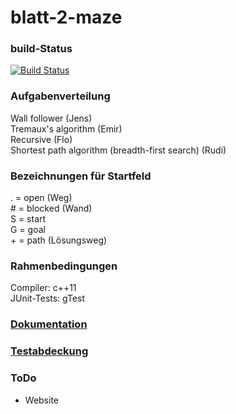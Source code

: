 # blatt-2-maze

### build-Status
[![Build Status](https://travis-ci.org/algdat/blatt-2-amf0.svg?branch=master)](https://travis-ci.org/algdat/blatt-2-maze.svg?branch=master)

### Aufgabenverteilung
Wall follower (Jens)  
Tremaux's algorithm (Emir)  
Recursive (Flo)  
Shortest path algorithm (breadth-first search) (Rudi)  

### Bezeichnungen für Startfeld
. = open (Weg)  
\# = blocked (Wand)  
S = start  
G = goal  
\+ = path (Lösungsweg)  

### Rahmenbedingungen
Compiler: c++11  
JUnit-Tests: gTest  

### <a href="https://algdat.github.io/blatt-2-maze/doxygen_doc/html/">Dokumentation</a>

### <a href="https://codecov.io/gh/algdat/blatt-2-maze/branch/master">Testabdeckung</a>

### ToDo
- Website
  